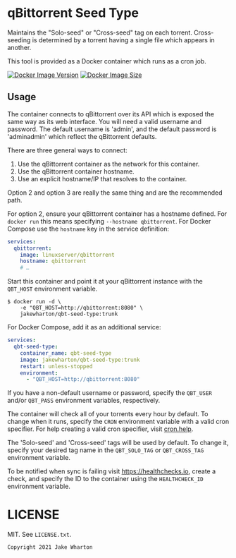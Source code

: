 qBittorrent Seed Type
=====================

Maintains the "Solo-seed" or "Cross-seed" tag on each torrent. Cross-seeding is determined by a torrent
having a single file which appears in another.

This tool is provided as a Docker container which runs as a cron job.

[![Docker Image Version](https://img.shields.io/docker/v/jakewharton/qbt-seed-type?sort=semver)][hub]
[![Docker Image Size](https://img.shields.io/docker/image-size/jakewharton/qbt-seed-type)][layers]

 [hub]: https://hub.docker.com/r/jakewharton/qbt-seed-type/
 [layers]: https://microbadger.com/images/jakewharton/qbt-seed-type


Usage
-----

The container connects to qBittorrent over its API which is exposed the same way as its web interface.
You will need a valid username and password.
The default username is 'admin', and the default password is 'adminadmin' which reflect the qBittorrent defaults.

There are three general ways to connect:

 1. Use the qBittorrent container as the network for this container.
 2. Use the qBittorrent container hostname.
 3. Use an explicit hostname/IP that resolves to the container.

Option 2 and option 3 are really the same thing and are the recommended path.

For option 2, ensure your qBittorrent container has a hostname defined.
For `docker run` this means specifying `--hostname qbittorrent`.
For Docker Compose use the `hostname` key in the service definition:
```yaml
services:
  qbittorrent:
    image: linuxserver/qbittorrent
    hostname: qbittorrent
    # …
```

Start this container and point it at your qBittorrent instance with the `QBT_HOST` environment variable.

```
$ docker run -d \
    -e "QBT_HOST=http://qbittorrent:8080" \
    jakewharton/qbt-seed-type:trunk
```

For Docker Compose, add it as an additional service:
```yaml
services:
  qbt-seed-type:
    container_name: qbt-seed-type
    image: jakewharton/qbt-seed-type:trunk
    restart: unless-stopped
    environment:
      - "QBT_HOST=http://qbittorrent:8080"
```

If you have a non-default username or password, specify the `QBT_USER` and/or `QBT_PASS` environment variables, respectively.

The container will check all of your torrents every hour by default.
To change when it runs, specify the `CRON` environment variable with a valid cron specifier.
For help creating a valid cron specifier, visit [cron.help][cron].

 [cron]: https://cron.help/#*/5_*_*_*_*

The 'Solo-seed' and 'Cross-seed' tags will be used by default.
To change it, specify your desired tag name in the `QBT_SOLO_TAG` or `QBT_CROSS_TAG` environment variable.

To be notified when sync is failing visit https://healthchecks.io, create a check, and specify
the ID to the container using the `HEALTHCHECK_ID` environment variable.


LICENSE
======

MIT. See `LICENSE.txt`.

    Copyright 2021 Jake Wharton

